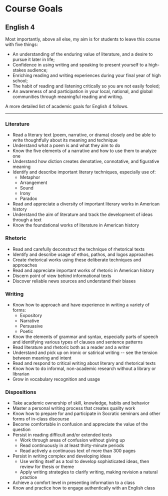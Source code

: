 # Course Goals

## English 4

Most importantly, above all else, my aim is for students to leave this course with five things:

* An understanding of the enduring value of literature, and a desire to pursue it later in life;
* Confidence in using writing and speaking to present yourself to a high-stakes audience;
* Enriching reading and writing experiences during your final year of high school;
* The habit of reading and listening critically so you are not easily fooled;
* An awareness of and participation in your local, national, and global communities through meaningful reading and writing.

A more detailed list of academic goals for English 4 follows.

---

### Literature

* Read a literary text (poem, narrative, or drama) closely and be able to write thoughtfully about its meaning and technique
* Understand what a poem is and what they aim to do
* Know the five elements of a narrative and how to use them to analyze one
* Understand how diction creates denotative, connotative, and figurative meaning
* Identify and describe important literary techniques, especially use of:
  * Metaphor
  * Arrangement
  * Sound
  * Irony
  * Paradox
* Read and appreciate a diversity of important literary works in American history
* Understand the aim of literature and track the development of ideas through a text
* Know the foundational works of literature in American history

### Rhetoric

* Read and carefully deconstruct the technique of rhetorical texts
* Identify and describe usage of ethos, pathos, and logos approaches
* Create rhetorical works using these deliberate techniques and approaches
* Read and appreciate important works of rhetoric in American history
* Discern point of view behind informational texts
* Discover reliable news sources and understand their biases

### Writing

* Know how to approach and have experience in writing a variety of forms:
  * Expository
  * Narrative
  * Persuasive
  * Poetic
* Know the elements of grammar and syntax, especially parts of speech and identifying various types of clauses and sentence patterns
* Read literature and rhetoric both as a reader and a writer
* Understand and pick up on ironic or satirical writing -- see the tension between meaning and intent
* Read and respond to critical writing about literary and rhetorical texts
* Know how to do informal, non-academic research without a library or librarian
* Grow in vocabulary recognition and usage

### Dispositions

* Take academic ownership of skill, knowledge, habits and behavior
* Master a personal writing process that creates quality work
* Know how to prepare for and participate in Socratic seminars and other forms of in-class discourse
* Become comfortable in confusion and appreciate the value of the question
* Persist in reading difficult and/or extended texts
  * Work through areas of confusion without giving up
  * Read continuously in at least thirty-minute periods
  * Read actively a continuous text of more than 300 pages
* Persist in writing complex and developing ideas
  * Use writing itself as a tool to develop sophisticated ideas, then review for thesis or theme
  * Apply writing strategies to clarify writing, making revision a natural practice
* Achieve a comfort level in presenting information to a class
* Know and practice how to engage authentically with an English class
